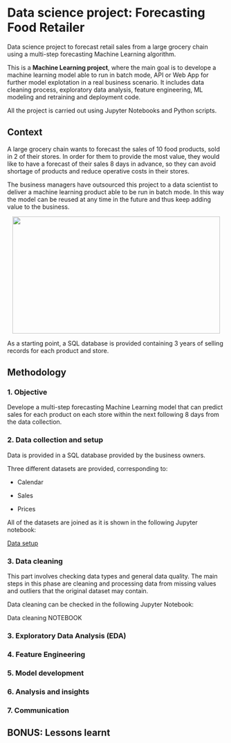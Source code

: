 # Data science project: Forecasting Food Retailer
Data science project to forecast retail sales from a large grocery chain using a multi-step forecasting Machine Learning algorithm.

This is a **Machine Learning project**, where the main goal is to develope a machine learning model able to run in batch mode, API or Web App for further model explotation in a real business scenario. It includes data cleaning process, exploratory data analysis, feature engineering, ML modeling and retraining and deployment code.

All the project is carried out using Jupyter Notebooks and Python scripts.

## Context
A large grocery chain wants to forecast the sales of 10 food products, sold in 2 of their stores. In order for them to provide the most value, they would like to have a forecast of their sales 8 days in advance, so they can avoid shortage of products and reduce operative costs in their stores.

The business managers have outsourced this project to a data scientist to deliver a machine learning product able to be run in batch mode. In this way the model can be reused at any time in the future and thus keep adding value to the business.

<p align="center">
  <img width="480" height="270" src="https://github.com/luis-cj/data-science-forecasting-food-retailer/blob/main/images/grocery_store_gif.gif">
</p>

As a starting point, a SQL database is provided containing 3 years of selling records for each product and store.

## Methodology

### 1. Objective

Develope a multi-step forecasting Machine Learning model that can predict sales for each product on each store within the next following 8 days from the data collection.


### 2. Data collection and setup

Data is provided in a SQL database provided by the business owners.

Three different datasets are provided, corresponding to:

- Calendar

- Sales

- Prices

All of the datasets are joined as it is shown in the following Jupyter notebook:

[Data setup](https://github.com/luis-cj/data-science-british-airways/blob/main/1_Task2_data_cleaning.ipynb)

### 3. Data cleaning

This part involves checking data types and general data quality. The main steps in this phase are cleaning and processing data from missing values and outliers that the original dataset may contain.

Data cleaning can be checked in the following Jupyter Notebook:

Data cleaning NOTEBOOK

### 3. Exploratory Data Analysis (EDA)


### 4. Feature Engineering


### 5. Model development


### 6. Analysis and insights


### 7. Communication


## BONUS: Lessons learnt
